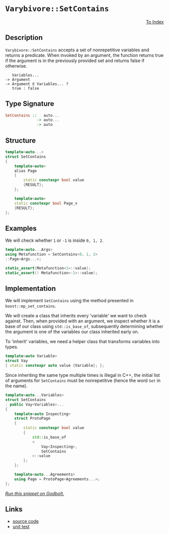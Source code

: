 <!-- Copyright 2024 Feng Mofan
SPDX-License-Identifier: Apache-2.0 -->

# `Varybivore::SetContains`

<p style='text-align: right;'><a href="../../../facilities/metafunctions.md#varybivore-set-contains">To Index</a></p>

## Description

`Varybivore::SetContains` accepts a set of nonrepetitive variables and returns a predicate.
When invoked by an argument, the function returns true if the argument is in the previously provided set and returns false if otherwise.

<pre><code>   Variables...
-> Argument
-> Argument &in; Variables... ?
   true : false</code></pre>

## Type Signature

```Haskell
SetContains ::   auto...
              -> auto...
              -> auto
```

## Structure

```C++
template<auto...>
struct SetContains
{
    template<auto>
    alias Page
    {
        static constexpr bool value
        {RESULT};
    };

    template<auto>
    static constexpr bool Page_v
    {RESULT};
};
```

## Examples

We will check whether `1` or `-1`  is inside `0, 1, 2`.

```C++
template<auto...Args>
using Metafunction = SetContains<0, 1, 2>
::Page<Args...>;

static_assert(Metafunction<1>::value);
static_assert(! Metafunction<-1>::value);
```

## Implementation

We will implement `SetContains` using the method presented in `boost::mp_set_contains`.

We will create a class that inherits every 'variable' we want to check against.
Then, when provided with an argument, we inspect whether it is a base of our class using `std::is_base_of`, subsequently determining whether the argument is one of the variables our class inherited early on.

To 'inherit' variables, we need a helper class that transforms variables into types.

```C++
template<auto Variable>
struct Vay
{ static constexpr auto value {Variable}; };
```

Since inheriting the same type multiple times is illegal in C++, the initial list of arguments for `SetContains` must be nonrepetitive (hence the word `Set` in the name).

```C++
template<auto...Variables>
struct SetContains
: public Vay<Variables>...
{
    template<auto Inspecting>
    struct ProtoPage
    {   
        static constexpr bool value 
        {
            std::is_base_of
            <
                Vay<Inspecting>,
                SetContains
            >::value
        };
    };

    template<auto...Agreements>
    using Page = ProtoPage<Agreements...>;
};
```

[*Run this snippet on Godbolt.*](https://godbolt.org/#z:OYLghAFBqd5QCxAYwPYBMCmBRdBLAF1QCcAaPECAMzwBtMA7AQwFtMQByARg9KtQYEAysib0QXACx8BBAKoBnTAAUAHpwAMvAFYTStJg1DIApACYAQuYukl9ZATwDKjdAGFUtAK4sGISWakrgAyeAyYAHI%2BAEaYxCAAzACcpAAOqAqETgwe3r7%2BgemZjgKh4VEssfHJtpj2JQxCBEzEBLk%2BfgG19dlNLQRlkTFxiSkKza3t%2BV3j/YMVVaMAlLaoXsTI7BzmCWHI3lgA1CYJbl6OtIQAnifYJhoAgvcPBJgsqQavJ25M56iHADUWngmNF6LdnuNiF4HIcALICVBEBg3R4mADsFkOs0cyEOaAY40wqlSxEOvyIhwAbmIvJhjpigcQQWDMBiACInLEcrnPZ6vd6fNmnCmoAB0EqZLPoCghjyhMIIhyEmDasiYYVljxAh1SXjBeDxCIYSIEN1OUtBMtuErFfMxz0OTsOAo%2BTC%2BIr%2BhwAkoTUpgHGFgHKHs7sQRobDlMRTcomMA2Y8wxisU7HWHnTjDfiBESSWToqhPNTafT0xmGVYkxWM%2BN0CAQHgFAB9aJMJTN1BUcs1tOnHu9sPG00o76%2BhT%2BwNGW6kAeDp0qtWCDWEucV24NmneROhms8hJV3dp9Gcg986tO11C76i20PYDETBvRgEWUJO4Xw5eTJGQ5xhPHAk7J/jGRD/sKbj3o%2Bz6CAotoQmeaInryaKPAA9AAVFh2E4WhzyYVhAAq2BCIR2F4ehOFURhFFPGiZi7Aw%2BxeEc3znHQ1whvybxuh6Px/HexDAG%2BH4PN%2BQbwqqTBUF4TENIBwGLh4y6at8GikIcXAaWYIYNuB3wPEJcESghh6Qs0uLNu2SitBAcJSTJcnZN8XAbiAW50ksKEPFmyBWQoNkEBAYBgJJzSOYGAjfAAtK576bqWXkHhwKy0JwACsvB%2BBwWikKgnBuNY1jYmsGxlgxPCkAQmgpSsADWIDpeiYoJAAHAAbOiCSdRobVdUkCT6Jwki8CwEgaOp2W5flHC8AoIDqdVOUpaQcCwDAiAgGsBB6gQ5CUGg7x0HEESsFsqgddF7WSIcwDIHiUhimYvCYPgRDMvWWn8IIIhiOwUgyIIigqOoy2kLoWkAO7EEwqScDwqUZVlNV5ZwADy5y7YcXaHBd7VXTdd0PZIT2HBAHhHfQZI7FwSy8EtWgrBASCHakx1kBQECs%2BzIDAFIgQ0LQrzEPNEDRCj0RhC0Vzw7wkvMMQVxo9E2gBktlWHWwghowwtAy2DWDRF4wA/LQtDzdwvBYCwhjAOIBt4I%2BgZUpgFu5cSAbnFslVhK8aVg5c0Qw4rHhYCjEZ4GNlukC7xCFko7JvLblxGDVKxUAYwkAngmCQ2j/rZZV33CKI4gA8XwNqCjEP6LbKBFZY%2Bh4NE82QCsqCpA0FvRXWJzsqYljWGY02xx9rvwCsdhq9kLgMO4ngdHoIRhEMlQjFpRRZAIUx%2BBvGRbww8zDPEWlT5FjQTGqeS79008CH0rRH2vJ%2B2JfO96LMj8rws6%2BT6VmwSERhwTKpApq8BmrjS611br3U0iTMwZNcCEBIMcCqdMqppxWAgTATAsDxAgPVfwCQxQDXRJIDQARJDtQmuldqKR/YjVIGNBIXAxTtS4O1VqSRWocPSpILg6UBrtVASjGac0FoYOWkzDazMtqY3OPtLmqBKYnTOpwFoLAqTomikwfEBhfxcCSGKVh7s3okDwJ9QGJc/oSGkBXJQVcwa6ECNDWGssgEgLAajDgGMdrnGxlQckxBNHaN0fsW2mkjEmLJhTNmVNUEJDMOghmK1ZHcypoo9JIwNFaOiuEowhiuDqUFsLUW4swby2lrLUglTFbK1Vg4apmsXw6z1ijQ2xtTbm2qdbZOWxcr4Cdo4F2bsXqqE9q8apvs6go0DsHK4od%2Bn02ZFHSqsd46YETjbIwKdQBSL4JnBQ2dc750YNU4uv0y52NkJXUGuVnG11TgPKwjdA6twIXlTu2Ru69yAs8oeI84hj3eZPOod8/AQFcO/LSy9yjHz0JvBo0K0j7waE/RYp8wXnwflfRemKej30vui9er9%2BjIs/gMb%2B8LaarHWAAml/tPGiM4EEkJOi9ERMMcYsUGhEFmOpmg%2BmmDSDYNwSMD5DDRqjB5ZIdEgj0RdUoddLSXixG2AkSk6R8BZHbV2pk5RcTVFsHUcE6BLAFBUjxFSLlQpxgvX5RYvQFzS7/WuUDBxdydCJFIK4uGlsPHIzBjNXxWMcYaLNRaq1Nr3SuyVOTA17MEkJGSWnVaLME0ZM5lk%2BIlrUipGbNapIzZbUECsqauxdBSmUHKblWp%2BtKp1vqWrJpyitYEFafrAZmAjYmzEN06OvSdlLNIIM6eIyUYe2QF7KZggZkB2bvMxZ4cVnVPWRkTZScdlBlTRneMRyc55wLuc2QlzXVWNudXb1%2BjjANxsG8ienyu6cDQnWeug9LDD3AaPCx482633PrPee18l5z2JS/RF2RkUQdKFS5%2BH8sUNBxeShDvQiWwYxaSyYC98inzQ3CuDNKFD/3%2BgGkRQaWXhpuuay11Jo2vHGHy5BAqWEpqkVgnBeDKBAMYWNMwRiEgJHSulChRTeoJHRJwsj01ODiMWsKhqAQ2FcESe1RJSR2FmGoeiIaHAEiBuk7NSRjMgHPSk%2BAmTRnaoxziJkZwkggA)

## Links

- [source code](../../../../conceptrodon/varybivore/set_contains.hpp)
- [unit test](../../../../tests/unit/metafunctions/varybivore/set_contains.test.hpp)
